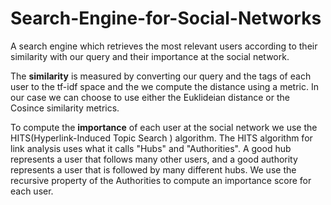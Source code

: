 # Search-Engine-for-Social-Networks
A search engine which retrieves the most relevant users according to their similarity with our query and their importance at the social network.

The **similarity** is measured by converting our query and the tags of each user to the tf-idf space and the we compute the distance using a metric. In our case we can choose to use either the Euklideian distance or the Cosince similarity metrics.

To compute the **importance** of each user at the social network we use the HITS(Hyperlink-Induced Topic Search ) algorithm. The HITS algorithm for link analysis uses what it calls "Hubs" and "Authorities".  A good hub represents a user that follows many other users, and a good authority represents a user that is followed by many different hubs. We use the recursive property of the Authorities to compute an importance score for each user.




